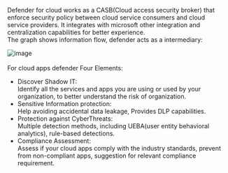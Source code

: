 Defender for cloud works as a CASB(Cloud access security broker) that enforce security policy between cloud service
consumers and cloud service providers. It integrates with microsoft other integration and centralization 
capabilities for better experience.<br>
The graph shows information flow, defender acts as a intermediary:<br>






![image](https://github.com/AbhishekPratap9/SOC-Analysis/assets/156197198/16a3f43d-d378-4fd4-8298-8152ecdf2e6a) <br>
<br>
For cloud apps defender Four Elements:
* Discover Shadow IT:<br>
  Identify all the services and apps you are using or used by your organization, to better understand the risk
  of organization.
* Sensitive Information protection:<br>
  Help avoiding accidental data leakage, Provides DLP capabilities.
* Protection against CyberThreats:<br>
  Multiple detection methods, including UEBA(user entity behavioral analytics),
  rule-based detections.
* Compliance Assessment:<br>
  Assess if your cloud apps comply with the industry standards, prevent from non-compliant apps, suggestion for
  relevant compliance requirement.


